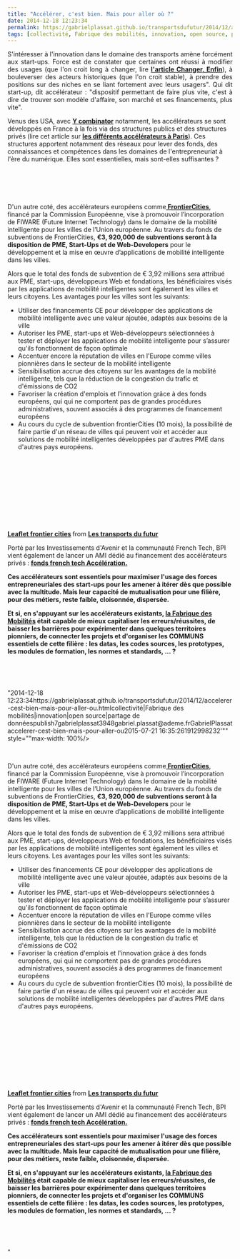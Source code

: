 ```yaml
---
title: "Accélérer, c'est bien. Mais pour aller où ?"
date: 2014-12-18 12:23:34
permalink: https://gabrielplassat.github.io/transportsdufutur/2014/12/accelerer-cest-bien-mais-pour-aller-ou.html
tags: [collectivité, Fabrique des mobilités, innovation, open source, partage de données]
---
```


<p style="text-align: justify;">S'intéresser à l'innovation dans le domaine des transports amène forcément aux start-ups. Force est de constater que certaines ont réussi à modifier des usages (que l'on croit long à changer, lire <a href="https://gabrielplassat.github.io/transportsdufutur/2014/12/changer-de-mobilite.html" target="_blank"><strong>l'article Changer, Enfin</strong></a>), à bouleverser des acteurs historiques (que l'on croit stable), à prendre des positions sur des niches en se liant fortement avec leurs usagers". Qui dit start-up, dit accélérateur : "dispositif permettant de faire plus vite, c'est à dire de trouver son modèle d'affaire, son marché et ses financements, plus vite".</p> <p style=""text-align: justify>Venus des USA, avec <a href=""https://www.ycombinator.com/"" target=""_blank""><strong>Y combinator</strong></a> notamment, les accélérateurs se sont développés en France à la fois via des structures publics et des structures privés (lire cet article sur <a href=""http://lentreprise.lexpress.fr/creation-entreprise/etapes-creation/le-top-des-incubateurs-et-accelerateurs-de-start-up-a-paris_1534130.html"" target=""_blank""><strong>les différents accélérateurs à Paris</strong></a>). Ces structures apportent notamment des réseaux pour lever des fonds, des connaissances et compétences dans les domaines de l'entrepreneuriat à l'ère du numérique. Elles sont essentielles, mais sont-elles suffisantes ?</p> <p style=""text-align: justify> </p>   <!--more-->  <p><img rel=""lightbox[]"" alt="""" class=""alwaysThinglink"" src=""//cdn.thinglink.me/api/image/426367677343203329/1024/10/scaletowidth#tl-4263676773432033291912998232'"" style=""max-width: 100% /></p> <p> <script charset=""utf-8"" src=""//cdn.thinglink.me/jse/embed.js"" type=""text/javascript""></script> </p> <p style=""text-align: justify> </p> <p style=""text-align: justify>D'un autre coté, des accélérateurs européens comme<a href=""http://www.fi-frontiercities.eu"" target=""_blank""><strong> FrontierCities</strong></a>, financé par la Commission Européenne, vise à promouvoir l’incorporation de FIWARE (Future Internet Technology) dans le domaine de la mobilité intelligente pour les villes de l’Union européenne. Au travers du fonds de subventions de FrontierCities, <strong>€3, 920,000 de subventions seront à la disposition de PME, Start-Ups et de Web-Developers</strong> pour le développement et la mise en œuvre d’applications de mobilité intelligente dans les villes.</p> <p style=""text-align: justify>Alors que le total des fonds de subvention de € 3,92 millions sera attribué aux PME, start-ups, développeurs Web et fondations, les bénéficiaires visés par les applications de mobilité intelligentes sont également les villes et leurs citoyens. Les avantages pour les villes sont les suivants:</p> <ul> <li>Utiliser des financements CE pour développer des applications de mobilité intelligente avec une valeur ajoutée, adaptés aux besoins de la ville </li> <li>Autoriser les PME, start-ups et Web-développeurs sélectionnées à tester et déployer les applications de mobilité intelligente pour s’assurer qu'ils fonctionnent de façon optimale </li> <li>Accentuer encore la réputation de villes en l'Europe comme villes pionnières dans le secteur de la mobilité intelligente </li> <li>Sensibilisation accrue des citoyens sur les avantages de la mobilité intelligente, tels que la réduction de la congestion du trafic et d'émissions de CO2 </li> <li>Favoriser la création d'emplois et l'innovation grâce à des fonds européens, qui qui ne comportent pas de grandes procédures administratives, souvent associés à des programmes de financement européens </li> <li>Au cours du cycle de subvention frontierCities (10 mois), la possibilité de faire partie d'un réseau de villes qui peuvent voir et accéder aux solutions de mobilité intelligentes développées par d'autres PME dans d'autres pays européens.</li> </ul> <p style=""text-align: center><iframe allowfullscreen="""" frameborder=""0"" height=""290"" marginheight=""0"" marginwidth=""0"" scrolling=""no"" src=""//www.slideshare.net/slideshow/embed_code/42823132"" style=""border: 1px solid #CCC border-width: 1px margin-bottom: 5px max-width: 100% width=""340""> </iframe></p> <div style=""margin-bottom: 5px text-align: center><strong> <a href="https://gabrielplassat.github.io/transportsdufutur//fr.slideshare.net/transportsdufutur/leaflet-frontier-cities"" target=""_blank"" title=""Leaflet frontier cities"">Leaflet frontier cities</a> </strong> from <strong><a href="https://gabrielplassat.github.io/transportsdufutur//www.slideshare.net/transportsdufutur"" target=""_blank"">Les transports du futur</a></strong></div> <p style=""text-align: justify>Porté par les Investissements d'Avenir et la communauté French Tech, BPI vient également de lancer un AMI dédié au financement des accélérateurs privés : <a href=""http://www.bpifrance.fr/Vivez-Bpifrance/Actualites/Fonds-French-Tech-Acceleration-appel-a-manifestation-d-interet-8957"" target=""_blank""><strong>fonds french tech Accélération.</strong></a></p> <p style=""text-align: justify><strong>Ces accélérateurs sont essentiels pour maximiser l'usage des forces entrepreneuriales des start-ups pour les amener à itérer dès que possible avec la multitude. Mais leur capacité de mutualisation pour une filière, pour des métiers, reste faible, cloisonnée, dispersée. <br /></strong></p> <p style=""text-align: justify><strong>Et si, en s'appuyant sur les accélérateurs existants, <a href="https://gabrielplassat.github.io/transportsdufutur/2014/11/innover-aujourdhui-pour-mieux-se-deplacer-demain.html"" target=""_blank"">la Fabrique des Mobilités</a> était capable de mieux capitaliser les erreurs/réussites, de baisser les barrières pour expérimenter dans quelques territoires pionniers, de connecter les projets et d'organiser les COMMUNS essentiels de cette filière : les datas, les codes sources, les prototypes, les modules de formation, les normes et standards, ... ? </strong></p> <p style=""text-align: justify> </p> <p style=""text-align: justify> </p>"2014-12-18 12:23:34https://gabrielplassat.github.io/transportsdufutur/2014/12/accelerer-cest-bien-mais-pour-aller-ou.htmlcollectivité|Fabrique des mobilités|innovation|open source|partage de donnéespublish7gabrielplassat3948gabriel.plassat@ademe.frGabrielPlassataccelerer-cest-bien-mais-pour-aller-ou2015-07-21 16:35:261912998232'"" style=""max-width: 100%/></p> <p> <script charset=""utf-8"" src=""//cdn.thinglink.me/jse/embed.js"" type=""text/javascript""></script> </p> <p style=""text-align: justify> </p> <p style=""text-align: justify>D'un autre coté, des accélérateurs européens comme<a href=""http://www.fi-frontiercities.eu"" target=""_blank""><strong> FrontierCities</strong></a>, financé par la Commission Européenne, vise à promouvoir l’incorporation de FIWARE (Future Internet Technology) dans le domaine de la mobilité intelligente pour les villes de l’Union européenne. Au travers du fonds de subventions de FrontierCities, <strong>€3, 920,000 de subventions seront à la disposition de PME, Start-Ups et de Web-Developers</strong> pour le développement et la mise en œuvre d’applications de mobilité intelligente dans les villes.</p> <p style=""text-align: justify>Alors que le total des fonds de subvention de € 3,92 millions sera attribué aux PME, start-ups, développeurs Web et fondations, les bénéficiaires visés par les applications de mobilité intelligentes sont également les villes et leurs citoyens. Les avantages pour les villes sont les suivants:</p> <ul> <li>Utiliser des financements CE pour développer des applications de mobilité intelligente avec une valeur ajoutée, adaptés aux besoins de la ville</li> <li>Autoriser les PME, start-ups et Web-développeurs sélectionnées à tester et déployer les applications de mobilité intelligente pour s’assurer qu'ils fonctionnent de façon optimale</li> <li>Accentuer encore la réputation de villes en l'Europe comme villes pionnières dans le secteur de la mobilité intelligente</li> <li>Sensibilisation accrue des citoyens sur les avantages de la mobilité intelligente, tels que la réduction de la congestion du trafic et d'émissions de CO2</li> <li>Favoriser la création d'emplois et l'innovation grâce à des fonds européens, qui qui ne comportent pas de grandes procédures administratives, souvent associés à des programmes de financement européens</li> <li>Au cours du cycle de subvention frontierCities (10 mois), la possibilité de faire partie d'un réseau de villes qui peuvent voir et accéder aux solutions de mobilité intelligentes développées par d'autres PME dans d'autres pays européens.</li> </ul> <p style=""text-align: center><iframe allowfullscreen="""" frameborder=""0"" height=""290"" marginheight=""0"" marginwidth=""0"" scrolling=""no"" src=""//www.slideshare.net/slideshow/embed_code/42823132"" style=""border: 1px solid #CCCwidth=""340""> </iframe></p> <div style=""margin-bottom: 5px><strong> <a href="https://gabrielplassat.github.io/transportsdufutur//fr.slideshare.net/transportsdufutur/leaflet-frontier-cities"" target=""_blank"" title=""Leaflet frontier cities"">Leaflet frontier cities</a> </strong> from <strong><a href="https://gabrielplassat.github.io/transportsdufutur//www.slideshare.net/transportsdufutur"" target=""_blank"">Les transports du futur</a></strong></div> <p style=""text-align: justify>Porté par les Investissements d'Avenir et la communauté French Tech, BPI vient également de lancer un AMI dédié au financement des accélérateurs privés : <a href=""http://www.bpifrance.fr/Vivez-Bpifrance/Actualites/Fonds-French-Tech-Acceleration-appel-a-manifestation-d-interet-8957"" target=""_blank""><strong>fonds french tech Accélération.</strong></a></p> <p style=""text-align: justify><strong>Ces accélérateurs sont essentiels pour maximiser l'usage des forces entrepreneuriales des start-ups pour les amener à itérer dès que possible avec la multitude. Mais leur capacité de mutualisation pour une filière, pour des métiers, reste faible, cloisonnée, dispersée. <br /></strong></p> <p style=""text-align: justify><strong>Et si, en s'appuyant sur les accélérateurs existants, <a href="https://gabrielplassat.github.io/transportsdufutur/2014/11/innover-aujourdhui-pour-mieux-se-deplacer-demain.html"" target=""_blank"">la Fabrique des Mobilités</a> était capable de mieux capitaliser les erreurs/réussites, de baisser les barrières pour expérimenter dans quelques territoires pionniers, de connecter les projets et d'organiser les COMMUNS essentiels de cette filière : les datas, les codes sources, les prototypes, les modules de formation, les normes et standards, ... ? </strong></p> <p style=""text-align: justify> </p> <p style=""text-align: justify> </p>"

